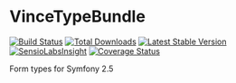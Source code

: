 VinceTypeBundle
==============

[![Build Status](https://travis-ci.org/vincentchalamon/VinceTypeBundle.png?branch=1.0.1)](https://travis-ci.org/vincentchalamon/VinceTypeBundle)
[![Total Downloads](https://poser.pugx.org/vince/type-bundle/downloads.png)](https://packagist.org/packages/vince/type-bundle)
[![Latest Stable Version](https://poser.pugx.org/vince/type-bundle/v/stable.png)](https://packagist.org/packages/vince/type-bundle)
[![SensioLabsInsight](https://insight.sensiolabs.com/projects/a823557f-3175-4103-a737-0a8f771b1a64/mini.png)](https://insight.sensiolabs.com/projects/a823557f-3175-4103-a737-0a8f771b1a64)
[![Coverage Status](https://coveralls.io/repos/vincentchalamon/VinceTypeBundle/badge.png)](https://coveralls.io/r/vincentchalamon/VinceTypeBundle)

Form types for Symfony 2.5